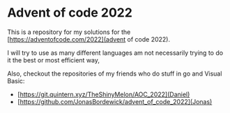 # Advent of code 2022
This is a repository for my solutions for the [https://adventofcode.com/2022](advent of code 2022).

I will try to use as many different languages am not necessarily trying to do it the best or most efficient way,

Also, checkout the repositories of my friends who do stuff in go and Visual Basic:
- [https://git.quintern.xyz/TheShinyMelon/AOC_2022](Daniel)
- [https://github.com/JonasBordewick/advent_of_code_2022](Jonas)
